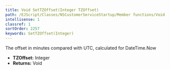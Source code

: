 ```yaml
---
title: Void SetTZOffset(Integer TZOffset)
path: /EJScript/Classes/NSCustomerServiceStartup/Member functions/Void SetTZOffset(Integer p_0)
intellisense: 1
classref: 1
sortOrder: 2257
keywords: SetTZOffset(Integer)
---
```



The offset in minutes compared with UTC, calculated for DateTime.Now



* **TZOffset:** Integer
* **Returns:** Void


